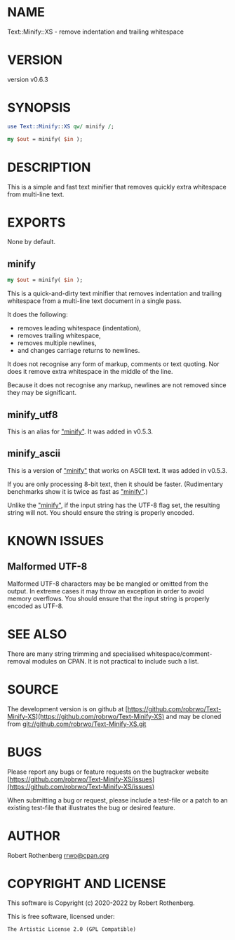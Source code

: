 # NAME

Text::Minify::XS - remove indentation and trailing whitespace

# VERSION

version v0.6.3

# SYNOPSIS

```perl
use Text::Minify::XS qw/ minify /;

my $out = minify( $in );
```

# DESCRIPTION

This is a simple and fast text minifier that removes quickly extra
whitespace from multi-line text.

# EXPORTS

None by default.

## minify

```perl
my $out = minify( $in );
```

This is a quick-and-dirty text minifier that removes indentation and
trailing whitespace from a multi-line text document in a single pass.

It does the following:

- removes leading whitespace (indentation),
- removes trailing whitespace,
- removes multiple newlines,
- and changes carriage returns to newlines.

It does not recognise any form of markup, comments or text quoting.
Nor does it remove extra whitespace in the middle of the line.

Because it does not recognise any markup, newlines are not removed
since they may be significant.

## minify\_utf8

This is an alias for ["minify"](#minify).  It was added in v0.5.3.

## minify\_ascii

This is a version of ["minify"](#minify) that works on ASCII text. It was added in v0.5.3.

If you are only processing 8-bit text, then it should be faster.
(Rudimentary benchmarks show it is twice as fast as ["minify"](#minify).)

Unlike the ["minify"](#minify), if the input string has the UTF-8 flag set, the
resulting string will not.  You should ensure the string is properly
encoded.

# KNOWN ISSUES

## Malformed UTF-8

Malformed UTF-8 characters may be be mangled or omitted from the
output.  In extreme cases it may throw an exception in order to avoid
memory overflows. You should ensure that the input string is properly
encoded as UTF-8.

# SEE ALSO

There are many string trimming and specialised whitespace/comment-removal modules on CPAN.
It is not practical to include such a list.

# SOURCE

The development version is on github at [https://github.com/robrwo/Text-Minify-XS](https://github.com/robrwo/Text-Minify-XS)
and may be cloned from [git://github.com/robrwo/Text-Minify-XS.git](git://github.com/robrwo/Text-Minify-XS.git)

# BUGS

Please report any bugs or feature requests on the bugtracker website
[https://github.com/robrwo/Text-Minify-XS/issues](https://github.com/robrwo/Text-Minify-XS/issues)

When submitting a bug or request, please include a test-file or a
patch to an existing test-file that illustrates the bug or desired
feature.

# AUTHOR

Robert Rothenberg <rrwo@cpan.org>

# COPYRIGHT AND LICENSE

This software is Copyright (c) 2020-2022 by Robert Rothenberg.

This is free software, licensed under:

```
The Artistic License 2.0 (GPL Compatible)
```
